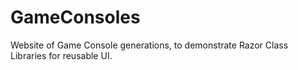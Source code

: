 # GameConsoles
Website of Game Console generations, to demonstrate Razor Class Libraries for reusable UI.
